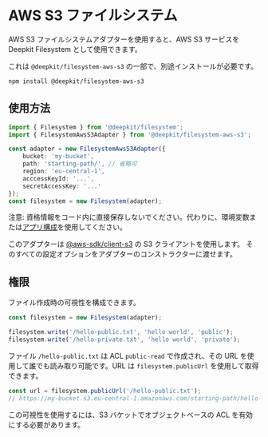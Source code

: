 # AWS S3 ファイルシステム

AWS S3 ファイルシステムアダプターを使用すると、AWS S3 サービスを Deepkit Filesystem として使用できます。

これは `@deepkit/filesystem-aws-s3` の一部で、別途インストールが必要です。

```sh
npm install @deepkit/filesystem-aws-s3
```

## 使用方法

```typescript
import { Filesystem } from '@deepkit/filesystem';
import { FilesystemAwsS3Adapter } from '@deepkit/filesystem-aws-s3';

const adapter = new FilesystemAwsS3Adapter({
    bucket: 'my-bucket',
    path: 'starting-path/', // 省略可
    region: 'eu-central-1',
    acccessKeyId: '...',
    secretAccessKey: '...'
});
const filesystem = new Filesystem(adapter);
```

注意: 資格情報をコード内に直接保存しないでください。代わりに、環境変数または[アプリ構成](./app.md#configuration)を使用してください。

このアダプターは [@aws-sdk/client-s3](https://npmjs.com/package/@aws-sdk/client-s3) の S3 クライアントを使用します。
そのすべての設定オプションをアダプターのコンストラクターに渡せます。

## 権限

ファイル作成時の可視性を構成できます。

```typescript
const filesystem = new Filesystem(adapter);

filesystem.write('/hello-public.txt', 'hello world', 'public');
filesystem.write('/hello-private.txt', 'hello world', 'private');
```

ファイル `/hello-public.txt` は ACL `public-read` で作成され、その URL を使用して誰でも読み取り可能です。URL は `filesystem.publicUrl` を使用して取得できます。

```typescript
const url = filesystem.publicUrl('/hello-public.txt');
// https://my-bucket.s3.eu-central-1.amazonaws.com/starting-path/hello-public.txt
```

この可視性を使用するには、S3 バケットでオブジェクトベースの ACL を有効にする必要があります。